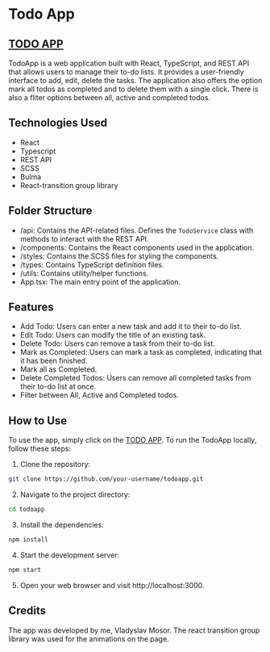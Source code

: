 

# Todo App

## [TODO APP](https://vladyslav-mosor.github.io/todo-app/)
TodoApp is a web application built with React, TypeScript, and REST API that allows users to manage their to-do lists. It provides a user-friendly interface to add, edit, delete the tasks. The application also offers the option mark all todos as completed and to delete them with a single click. There is also a fliter options between all, active and completed todos.

## Technologies Used

- React
- Typescript
- REST API
- SCSS
- Bulma
- React-transition group library

## Folder Structure

- /api: Contains the API-related files. Defines the `TodoService` class with methods to interact with the REST API.
- /components: Contains the React components used in the application.
- /styles: Contains the SCSS files for styling the components.
- /types: Contains TypeScript definition files.
- /utils: Contains utility/helper functions.
- App.tsx: The main entry point of the application.

## Features

- Add Todo: Users can enter a new task and add it to their to-do list.
- Edit Todo: Users can modify the title of an existing task.
- Delete Todo: Users can remove a task from their to-do list.
- Mark as Completed: Users can mark a task as completed, indicating that it has been finished.
- Mark all as Completed.
- Delete Completed Todos: Users can remove all completed tasks from their to-do list at once.
- Filter between All, Active and Completed todos.

## How to Use

To use the app, simply click on the [TODO APP](https://vladyslav-mosor.github.io/todo-app/).
To run the TodoApp locally, follow these steps:

1. Clone the repository:
```bash
git clone https://github.com/your-username/todoapp.git
```
2. Navigate to the project directory:
```bash
cd todoapp
```
3. Install the dependencies:
```bash
npm install
```
4. Start the development server:
```bash
npm start
```
5. Open your web browser and visit http://localhost:3000.

## Credits

The app was developed by me, Vladyslav Mosor. The react transition group library was used for the animations on the page.
